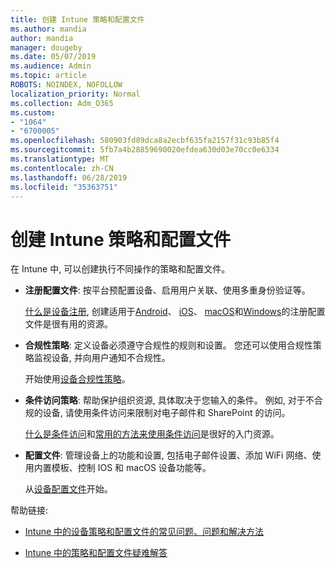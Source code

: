 ```yaml
---
title: 创建 Intune 策略和配置文件
ms.author: mandia
author: mandia
manager: dougeby
ms.date: 05/07/2019
ms.audience: Admin
ms.topic: article
ROBOTS: NOINDEX, NOFOLLOW
localization_priority: Normal
ms.collection: Adm_O365
ms.custom:
- "1064"
- "6700005"
ms.openlocfilehash: 580903fd89dca8a2ecbf635fa2157f31c93b85f4
ms.sourcegitcommit: 5fb7a4b28859690020efdea630d03e70cc0e6334
ms.translationtype: MT
ms.contentlocale: zh-CN
ms.lasthandoff: 06/28/2019
ms.locfileid: "35363751"
---
```

# <a name="creating-intune-policy-and-profiles"></a>创建 Intune 策略和配置文件

在 Intune 中, 可以创建执行不同操作的策略和配置文件。

- **注册配置文件**: 按平台预配置设备、启用用户关联、使用多重身份验证等。

  [什么是设备注册](https://docs.microsoft.com/intune/device-enrollment), 创建适用于[Android](https://docs.microsoft.com/intune/android-enroll)、 [iOS](https://docs.microsoft.com/intune/ios-enroll)、 [macOS](https://docs.microsoft.com/intune/macos-enroll)和[Windows](https://docs.microsoft.com/intune/windows-enrollment-methods)的注册配置文件是很有用的资源。

- **合规性策略**: 定义设备必须遵守合规性的规则和设置。 您还可以使用合规性策略监视设备, 并向用户通知不合规性。

  开始使用[设备合规性策略](https://docs.microsoft.com/intune/device-compliance-get-started)。
- **条件访问策略**: 帮助保护组织资源, 具体取决于您输入的条件。 例如, 对于不合规的设备, 请使用条件访问来限制对电子邮件和 SharePoint 的访问。

  [什么是条件访问](https://docs.microsoft.com/intune/conditional-access)和[常用的方法来使用条件访问](https://docs.microsoft.com/intune/conditional-access-intune-common-ways-use)是很好的入门资源。

- **配置文件**: 管理设备上的功能和设置, 包括电子邮件设置、添加 WiFi 网络、使用内置模板、控制 IOS 和 macOS 设备功能等。

  从[设备配置文件](https://docs.microsoft.com/intune/device-profiles)开始。

帮助链接:

- [Intune 中的设备策略和配置文件的常见问题、问题和解决方法](https://docs.microsoft.com/intune/device-profile-troubleshoot)

- [Intune 中的策略和配置文件疑难解答](https://docs.microsoft.com/intune/troubleshoot-policies-in-microsoft-intune)
